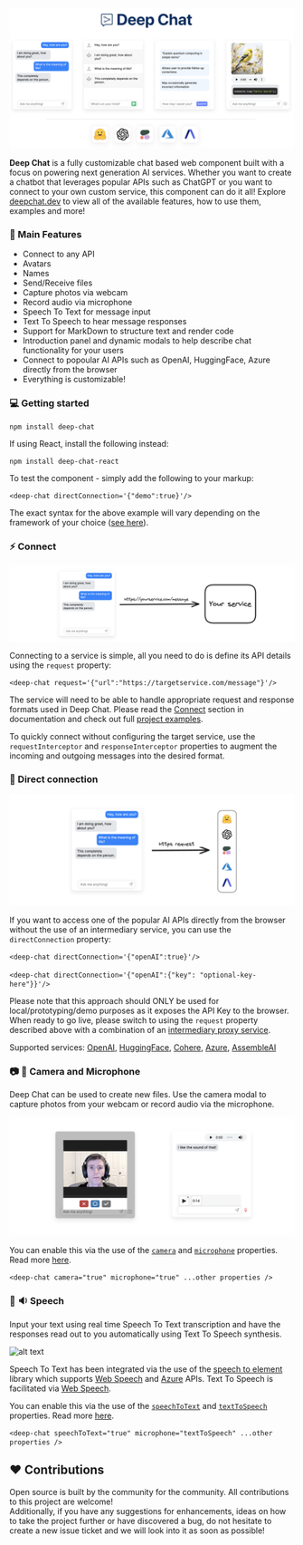 <br />

![alt text](./assets/readme/screenshot-19.png)

<b>Deep Chat</b> is a fully customizable chat based web component built with a focus on powering next generation AI services. Whether you want to create a chatbot that leverages popular APIs such as ChatGPT or you want to connect to your own custom service, this component can do it all! Explore [deepchat.dev](https://deepchat.dev/) to view all of the available features, how to use them, examples and more!

### :rocket: Main Features

- Connect to any API
- Avatars
- Names
- Send/Receive files
- Capture photos via webcam
- Record audio via microphone
- Speech To Text for message input
- Text To Speech to hear message responses
- Support for MarkDown to structure text and render code
- Introduction panel and dynamic modals to help describe chat functionality for your users
- Connect to popoular AI APIs such as OpenAI, HuggingFace, Azure directly from the browser
- Everything is customizable!

### :computer: Getting started

```
npm install deep-chat
```

If using React, install the following instead:

```
npm install deep-chat-react
```

To test the component - simply add the following to your markup:

```
<deep-chat directConnection='{"demo":true}'/>
```

The exact syntax for the above example will vary depending on the framework of your choice ([see here](https://activetable.io/examples/frameworks)).

### :zap: Connect

![alt text](./assets/readme/connect-3.png)

Connecting to a service is simple, all you need to do is define its API details using the `request` property:

```
<deep-chat request='{"url":"https://targetservice.com/message"}'/>
```

The service will need to be able to handle appropriate request and response formats used in Deep Chat. Please read the [Connect](Connect) section in documentation and check out full [project examples](HERE).

To quickly connect without configuring the target service, use the `requestInterceptor` and `responseInterceptor` properties to augment the incoming and outgoing messages into the desired format.

### :electric_plug: Direct connection

![alt text](./assets/readme/direct-connect-4.png)

If you want to access one of the popular AI APIs directly from the browser without the use of an intermediary service, you can use the `directConnection` property:

```
<deep-chat directConnection='{"openAI":true}'/>

<deep-chat directConnection='{"openAI":{"key": "optional-key-here"}}'/>
```

Please note that this approach should ONLY be used for local/prototyping/demo purposes as it exposes the API Key to the browser. When ready to go live, please switch to using the `request` property described above with a combination of an [intermediary proxy service](HERE).

Supported services:
[OpenAI](HERE), [HuggingFace](HERE), [Cohere](HERE), [Azure](HERE), [AssembleAI](HERE)

### :camera: :microphone: Camera and Microphone

Deep Chat can be used to create new files. Use the camera modal to capture photos from your webcam or record audio via the microphone.

![alt text](./assets/readme/capture-2.png)

You can enable this via the use of the [`camera`](HERE) and [`microphone`](HERE) properties. Read more [here](HERE).

```
<deep-chat camera="true" microphone="true" ...other properties />
```

### :microphone: :sound: Speech

Input your text using real time Speech To Text transcription and have the responses read out to you automatically using Text To Speech synthesis.

![alt text](./assets/readme/title.png)

Speech To Text has been integrated via the use of the [speech to element](HERE) library which supports [Web Speech](HERE) and [Azure](HERE) APIs. Text To Speech is facilitated via [Web Speech](HERE).

You can enable this via the use of the [`speechToText`](HERE) and [`textToSpeech`](HERE) properties. Read more [here](HERE).

```
<deep-chat speechToText="true" microphone="textToSpeech" ...other properties />
```

## :heart: Contributions

Open source is built by the community for the community. All contributions to this project are welcome!
<br> Additionally, if you have any suggestions for enhancements, ideas on how to take the project further or have discovered a bug, do not hesitate to create a new issue ticket and we will look into it as soon as possible!
